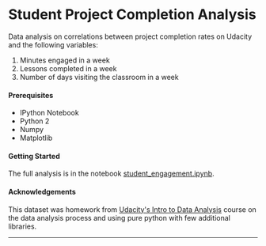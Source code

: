# Student Project Completion Analysis 

Data analysis on correlations between project completion rates on Udacity and the following variables:
1) Minutes engaged in a week
2) Lessons completed in a week
3) Number of days visiting the classroom in a week 

#### Prerequisites
* IPython Notebook 
* Python 2
* Numpy
* Matplotlib

#### Getting Started 
The full analysis is in the notebook [student_engagement.ipynb](https://github.com/lucylow/udacity_student_engagement/blob/master/student_engagement.ipynb
). 


#### Acknowledgements 
This dataset was homework from [Udacity's Intro to Data Analysis](https://www.udacity.com/course/intro-to-data-analysis--ud170) course on the data analysis process and using pure python with few additional libraries. 

_____

 
